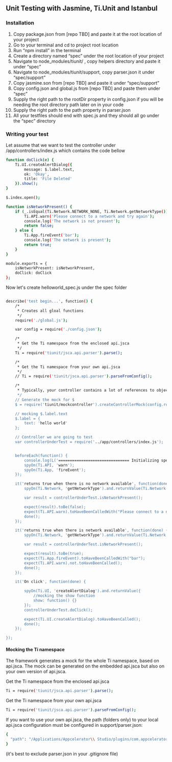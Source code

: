 ## Unit Testing with Jasmine, Ti.Unit and Istanbul


### Installation


1.	Copy package.json from [repo TBD] and paste it at the root location of your project
2.	Go to your terminal and cd to project root location
3.	Run “npm install” in the terminal
4.	Create a directory named “spec” under the root location of your project
5.	Navigate to node_modules/tiunit/ , copy helpers directory and paste it under “spec”
6.	Navigate to node_modules/tiunit/support, copy parser.json it under “spec/support”
7.	Copy jasmine.son from [repo TBD]  and paste it under “spec/support”
8.	Copy config.json and global.js from [repo TBD]  and paste them under “spec”
9.	Supply the right path to the rootDir property in config.json if you will be needing the root directory path later on in your code
10.	Supply the right path to the path property in parser.json
11.	All your testfiles should end with spec.js and they should all go under the “spec” directory


### Writing your test

Let assume that we want to test the controller under /app/controllers/index.js which contains the code bellow

```sh
function doClick(e) {
    Ti.UI.createAlertDialog({
        message: $.label.text,
        ok: 'Okay',
        title: 'File Deleted'
    }).show();
}

$.index.open();

function isNetworkPresent() {
    if (_.isEqual(Ti.Network.NETWORK_NONE, Ti.Network.getNetworkType())) {
        Ti.API.warn('Please connect to a network and try again');
        console.log('The network is not present');
        return false;
    } else {
        Ti.App.fireEvent('bar');
        console.log('The network is present');
        return true;
    }
}

module.exports = {
    isNetworkPresent: isNetworkPresent,
    doClick: doClick
};

```

Now let's create helloworld_spec.js under the spec folder

```sh

describe('test begin...', function() {
    /*
     * Creates all gloal functions
     */
    require('./global.js');

    var config = require('./config.json');

    /*
     * Get the Ti namespace from the enclosed api.jsca
     */
    Ti = require('tiunit/jsca.api.parser').parse();

    /*
     * Get the Ti namespace from your own api.jsca
     */
    // Ti = require('tiunit/jsca.api.parser').parseFromConfig();

    /*
     * Typically, your controller contains a lot of references to objects and properties in it's view, which are referenced on $:
     */
    // Generate the mock for $
    $ = require('tiunit/mockcontroller').createControllerMock(config.rootDir + '/app/controllers/index.js');

    // mocking $.label.text
    $.label = {
        text: 'hello world'
    };

    // Controller we are going to test
    var controllerUnderTest = require('../app/controllers/index.js');


    beforeEach(function() {
        console.log(L('=============================== Initializing spec  ==============================='));
        spyOn(Ti.API, 'warn');
        spyOn(Ti.App, 'fireEvent');
    });

    it('returns true when there is no network available', function(done) {
        spyOn(Ti.Network, 'getNetworkType').and.returnValue(Ti.Network.NETWORK_NONE);

        var result = controllerUnderTest.isNetworkPresent();

        expect(result).toBe(false);
        expect(Ti.API.warn).toHaveBeenCalledWith("Please connect to a network and try again");
        done();
    });

    it('returns true when there is network available', function(done) {
        spyOn(Ti.Network, 'getNetworkType').and.returnValue(Ti.Network.NETWORK_WIFI);

        var result = controllerUnderTest.isNetworkPresent();

        expect(result).toBe(true);
        expect(Ti.App.fireEvent).toHaveBeenCalledWith("bar");
        expect(Ti.API.warn).not.toHaveBeenCalled();
        done();
    });

    it('On click', function(done) {

        spyOn(Ti.UI, 'createAlertDialog').and.returnValue({
            //mocking the show function
            show: function() {}
        });
        controllerUnderTest.doClick();

        expect(Ti.UI.createAlertDialog).toHaveBeenCalled();
        done();
    });

});


```
#### Mocking the Ti namespace

The framework generates a mock for the whole Ti namespace, based on api.jsca. The mock can be generated on the embedded api.jsca but also on your own version of api.jsca.

Get the Ti namespace from the enclosed api.jsca

```sh
Ti = require('tiunit/jsca.api.parser').parse();
```
Get the Ti namespace from your own api.jsca

```sh
Ti = require('tiunit/jsca.api.parser').parseFromConfig();
```

If you want to use your own api.jsca, the path (folders only) to your local api.jsca configuration must be configured in support/parser.json:

```sh
{
  "path": "/Applications/Appcelerator\\ Studio/plugins/com.appcelerator.titanium.core_3.1.2.<find this number by navigation to the pligin dir>/resources/jsca"
}
```
(it's best to exclude parser.json in your .gitignore file)
